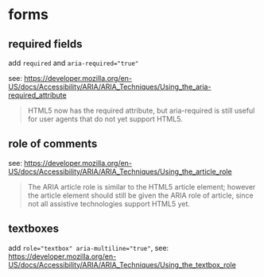 forms
=====

required fields
---------------
add `required` and `aria-required="true"`

see: https://developer.mozilla.org/en-US/docs/Accessibility/ARIA/ARIA_Techniques/Using_the_aria-required_attribute

> HTML5 now has the required attribute, but aria-required is still useful for user agents that do not yet support HTML5.

role of comments
----------------

see: https://developer.mozilla.org/en-US/docs/Accessibility/ARIA/ARIA_Techniques/Using_the_article_role

> The ARIA article role is similar to the HTML5 article element; however the article element should still be given the ARIA role of article, since not all assistive technologies support HTML5 yet.

textboxes
---------

add `role="textbox" aria-multiline="true"`, see: https://developer.mozilla.org/en-US/docs/Accessibility/ARIA/ARIA_Techniques/Using_the_textbox_role
